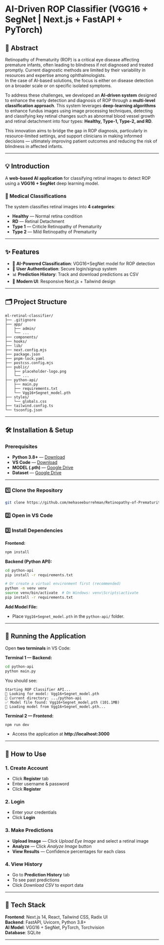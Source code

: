 # AI-Driven ROP Classifier (VGG16 + SegNet | Next.js + FastAPI + PyTorch)

## 📜 Abstract
Retinopathy of Prematurity (ROP) is a critical eye disease affecting premature infants, often leading to blindness if not diagnosed and treated promptly. Current diagnostic methods are limited by their variability in resources and expertise among ophthalmologists.  
In the case of AI-based solutions, the focus is either on disease detection on a broader scale or on specific isolated symptoms.  

To address these challenges, we developed an **AI-driven system** designed to enhance the early detection and diagnosis of ROP through a **multi-level classification approach**. This system leverages **deep-learning algorithms** to enhance fundus images using image processing techniques, detecting and classifying key retinal changes such as abnormal blood vessel growth and retinal detachment into four types: **Healthy, Type-1, Type-2, and RD**.  

This innovation aims to bridge the gap in ROP diagnosis, particularly in resource-limited settings, and support clinicians in making informed decisions — ultimately improving patient outcomes and reducing the risk of blindness in affected infants.

---

## 💡 Introduction
A **web-based AI application** for classifying retinal images to detect ROP using a **VGG16 + SegNet** deep learning model.

### 🏥 Medical Classifications
The system classifies retinal images into **4 categories**:
- **Healthy** — Normal retina condition
- **RD** — Retinal Detachment
- **Type 1** — Criticle Retinopathy of Prematurity
- **Type 2** — Mild Retinopathy of Prematurity

---

## ✨ Features
- 🤖 **AI-Powered Classification**: VGG16+SegNet model for ROP detection
- 🔐 **User Authentication**: Secure login/signup system
- 📊 **Prediction History**: Track and download predictions as CSV
- 🎨 **Modern UI**: Responsive Next.js + Tailwind design

---

## 🗂 Project Structure
```
ml-retinal-classifier/
├── .gitignore
├── app/
│   ├── admin/
│   └── ...
├── components/
├── hooks/
├── lib/
├── next.config.mjs
├── package.json
├── pnpm-lock.yaml
├── postcss.config.mjs
├── public/
│   ├── placeholder-logo.png
│   └── ...
├── python-api/
│   ├── main.py
│   ├── requirements.txt
│   └── Vgg16+Segnet_model.pth
├── styles/
│   └── globals.css
├── tailwind.config.ts
└── tsconfig.json
```

---

## 🛠 Installation & Setup

### Prerequisites
- **Python 3.8+** — [Download](https://www.python.org/downloads/)  
- **VS Code** — [Download](https://code.visualstudio.com/) 
- **MODEL (.pth)** — [Google Drive](https://drive.google.com/file/d/12nBZuHOqeJZm_ykhC4nSzYr5wHgPV2x_/view?usp=sharing)  
- **Dataset** — [Google Drive](https://drive.google.com/file/d/1Bn37j9GG7JW9RoVzMQd_aex_dvAf2lHR/view?usp=sharing)  

---

### 1️⃣ Clone the Repository
```bash
git clone https://github.com/mehaseeburrehman/Retinopathy-of-Prematurity.git
```

### 2️⃣ Open in VS Code

### 3️⃣ Install Dependencies

**Frontend:**
```bash
npm install
```

**Backend (Python API):**
```bash
cd python-api
pip install -r requirements.txt
```
```bash
# Or create a virtual environment first (recommended)
python -m venv venv
source venv/bin/activate  # On Windows: venv\Scripts\activate
pip install -r requirements.txt
```
**Add Model File:**
- Place `Vgg16+Segnet_model.pth` in the `python-api/` folder.

---

## 🚀 Running the Application

Open **two terminals** in VS Code:

**Terminal 1 — Backend:**
```bash
cd python-api
python main.py
```
You should see:
```
Starting ROP Classifier API...
📁 Looking for model: Vgg16+Segnet_model.pth
📂 Current directory: .../python-api
✅ Model file found: Vgg16+Segnet_model.pth (101.1MB)
🔄 Loading model from Vgg16+Segnet_model.pth...
```

**Terminal 2 — Frontend:**
```bash
npm run dev
```
- Access the application at **http://localhost:3000**

---

## 📖 How to Use

### 1. Create Account
- Click **Register** tab  
- Enter username & password 
- Click **Register**

### 2. Login
- Enter your credentials  
- Click **Login**

### 3. Make Predictions
- **Upload Image** — Click *Upload Eye Image* and select a retinal image  
- **Analyze** — Click *Analyze Image* button  
- **View Results** — Confidence percentages for each class

### 4. View History
- Go to **Prediction History** tab  
- To see past predictions  
- Click *Download CSV* to export data

---

## 🧠 Tech Stack
**Frontend**: Next.js 14, React, Tailwind CSS, Radix UI  
**Backend**: FastAPI, Uvicorn, Python 3.8+  
**AI Model**: VGG16 + SegNet, PyTorch, Torchvision  
**Database**: SQLite

---
